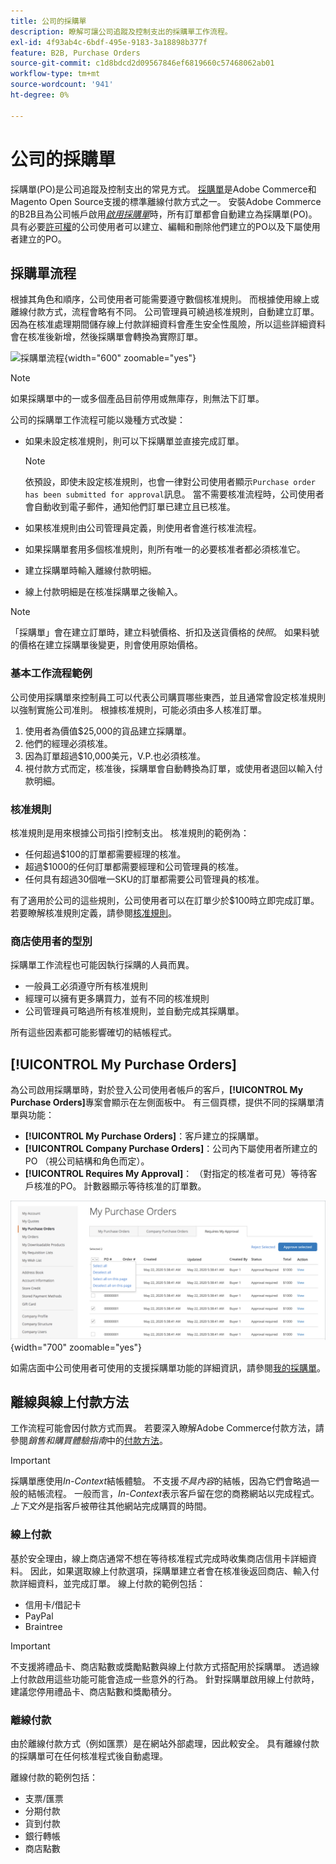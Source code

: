 ```yaml
---
title: 公司的採購單
description: 瞭解可讓公司追蹤及控制支出的採購單工作流程。
exl-id: 4f93ab4c-6bdf-495e-9183-3a18898b377f
feature: B2B, Purchase Orders
source-git-commit: c1d8bdcd2d09567846ef6819660c57468062ab01
workflow-type: tm+mt
source-wordcount: '941'
ht-degree: 0%

---
```


# 公司的採購單

採購單(PO)是公司追蹤及控制支出的常見方式。 [採購單](../stores-purchase/purchase-order.md)是Adobe Commerce和Magento Open Source支援的標準離線付款方式之一。 安裝Adobe Commerce的B2B且為公司帳戶啟用&#x200B;[_啟用採購單_](account-company-manage.md#advanced-settings)&#x200B;時，所有訂單都會自動建立為採購單(PO)。 具有必要[許可權](account-company-roles-permissions.md)的公司使用者可以建立、編輯和刪除他們建立的PO以及下屬使用者建立的PO。

## 採購單流程

根據其角色和順序，公司使用者可能需要遵守數個核准規則。 而根據使用線上或離線付款方式，流程會略有不同。 公司管理員可繞過核准規則，自動建立訂單。 因為在核准處理期間儲存線上付款詳細資料會產生安全性風險，所以這些詳細資料會在核准後新增，然後採購單會轉換為實際訂單。

![採購單流程](./assets/purchase-order-flow.png){width="600" zoomable="yes"}

>[!NOTE]
>
>如果採購單中的一或多個產品目前停用或無庫存，則無法下訂單。

公司的採購單工作流程可能以幾種方式改變：

- 如果未設定核准規則，則可以下採購單並直接完成訂單。

  >[!NOTE]
  >
  >依預設，即使未設定核准規則，也會一律對公司使用者顯示`Purchase order has been submitted for approval`訊息。 當不需要核准流程時，公司使用者會自動收到電子郵件，通知他們訂單已建立且已核准。

- 如果核准規則由公司管理員定義，則使用者會進行核准流程。
- 如果採購單套用多個核准規則，則所有唯一的必要核准者都必須核准它。
- 建立採購單時輸入離線付款明細。
- 線上付款明細是在核准採購單之後輸入。

>[!NOTE]
>
>「採購單」會在建立訂單時，建立料號價格、折扣及送貨價格的&#x200B;_快照_。 如果料號的價格在建立採購單後變更，則會使用原始價格。

### 基本工作流程範例

公司使用採購單來控制員工可以代表公司購買哪些東西，並且通常會設定核准規則以強制實施公司准則。 根據核准規則，可能必須由多人核准訂單。

1. 使用者為價值$25,000的貨品建立採購單。
1. 他們的經理必須核准。
1. 因為訂單超過$10,000美元，V.P.也必須核准。
1. 視付款方式而定，核准後，採購單會自動轉換為訂單，或使用者退回以輸入付款明細。

### 核准規則

核准規則是用來根據公司指引控制支出。 核准規則的範例為：

- 任何超過$100的訂單都需要經理的核准。
- 超過$1000的任何訂單都需要經理和公司管理員的核准。
- 任何具有超過30個唯一SKU的訂單都需要公司管理員的核准。

有了適用於公司的這些規則，公司使用者可以在訂單少於$100時立即完成訂單。 若要瞭解核准規則定義，請參閱[核准規則](account-dashboard-approval-rules.md)。

### 商店使用者的型別

採購單工作流程也可能因執行採購的人員而異。

- 一般員工必須遵守所有核准規則
- 經理可以擁有更多購買力，並有不同的核准規則
- 公司管理員可略過所有核准規則，並自動完成其採購單。

所有這些因素都可能影響確切的結帳程式。

## [!UICONTROL My Purchase Orders]

為公司啟用採購單時，對於登入公司使用者帳戶的客戶，**[!UICONTROL My Purchase Orders]**&#x200B;專案會顯示在左側面板中。 有三個頁標，提供不同的採購單清單與功能：

- **[!UICONTROL My Purchase Orders]**：客戶建立的採購單。
- **[!UICONTROL Company Purchase Orders]**：公司內下屬使用者所建立的PO （視公司結構和角色而定）。
- **[!UICONTROL Requires My Approval]**： （對指定的核准者可見）等待客戶核准的PO。 計數器顯示等待核准的訂單數。

![我的採購單](./assets/account-dashboard-my-purchase-orders.png){width="700" zoomable="yes"}

如需店面中公司使用者可使用的支援採購單功能的詳細資訊，請參閱[我的採購單](account-dashboard-my-purchase-orders.md)。

## 離線與線上付款方法

工作流程可能會因付款方式而異。 若要深入瞭解Adobe Commerce付款方法，請參閱&#x200B;_銷售和購買體驗指南_&#x200B;中的[付款方法](../stores-purchase/payments.md)。

>[!IMPORTANT]
>
>採購單應使用&#x200B;_In-Context_&#x200B;結帳體驗。 不支援&#x200B;_不具內容_&#x200B;的結帳，因為它們會略過一般的結帳流程。 一般而言，_In-Context_&#x200B;表示客戶留在您的商務網站以完成程式。 _上下文外_&#x200B;是指客戶被帶往其他網站完成購買的時間。

### 線上付款

基於安全理由，線上商店通常不想在等待核准程式完成時收集商店信用卡詳細資料。 因此，如果選取線上付款選項，採購單建立者會在核准後返回商店、輸入付款詳細資料，並完成訂單。 線上付款的範例包括：

- 信用卡/借記卡
- PayPal
- Braintree

>[!IMPORTANT]
>
>不支援將禮品卡、商店點數或獎勵點數與線上付款方式搭配用於採購單。 透過線上付款啟用這些功能可能會造成一些意外的行為。 針對採購單啟用線上付款時，建議您停用禮品卡、商店點數和獎勵積分。

### 離線付款

由於離線付款方式（例如匯票）是在網站外部處理，因此較安全。 具有離線付款的採購單可在任何核准程式後自動處理。

離線付款的範例包括：

- 支票/匯票
- 分期付款
- 貨到付款
- 銀行轉帳
- 商店點數
